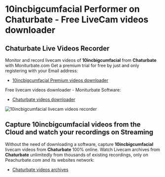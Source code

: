 # 10incbigcumfacial Performer on Chaturbate - Free LiveCam videos downloader

## Chaturbate Live Videos Recorder

Monitor and record livecam videos of **10incbigcumfacial** from **Chaturbate** with Moniturbate.com
Get a premium trial for free by just and only registering with your Email address:
* [10incbigcumfacial Premium videos downloader](https://moniturbate.com/request-demo-licence-key.html)

Free livecam videos downloader - Moniturbate Software:
* [Chaturbate videos downloader](https://moniturbate.com/moniturbate-download-software.html)

![10incbigcumfacial livecam videos recorder](https://peachurnet.com/templates/moniturbate-software.png)


## Capture 10incbigcumfacial videos from the Cloud and watch your recordings on Streaming

Without the need of downloading a software, capture **10incbigcumfacial** livecam videos from **Chaturbate** 100% online.
Watch Livecam archives from **Chaturbate** unlimitedly from thousands of existing recordings, only on Peachurbate.com and its websites network:
* [Chaturbate videos archives](https://peachurnet.com/)